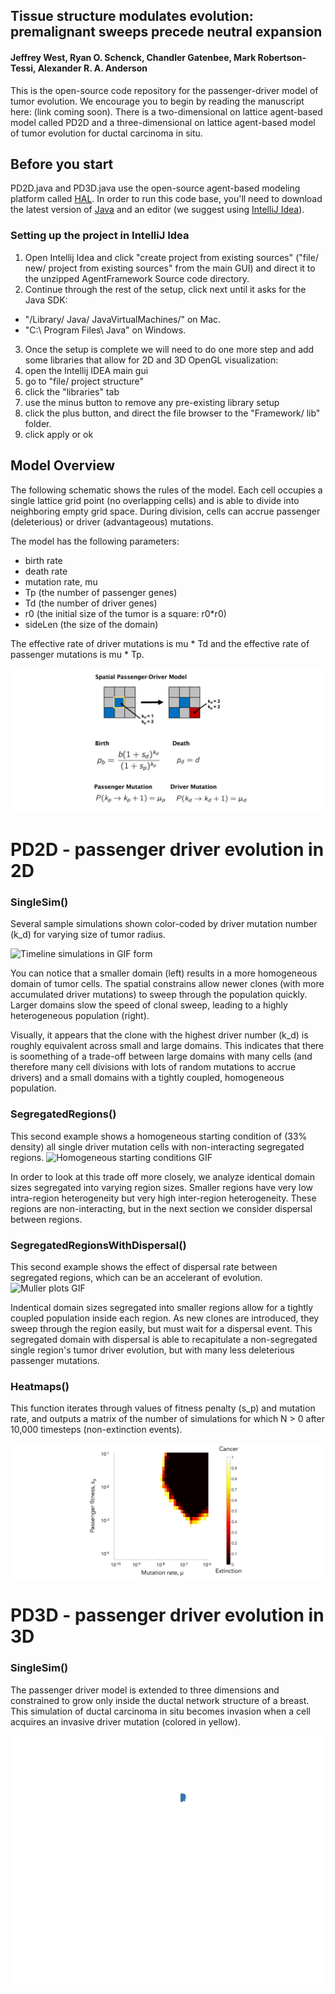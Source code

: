 ## Tissue structure modulates evolution: premalignant sweeps precede neutral expansion
#### Jeffrey West, Ryan O. Schenck, Chandler Gatenbee, Mark Robertson-Tessi, Alexander R. A. Anderson

This is the open-source code repository for the passenger-driver model of tumor evolution. We encourage you to begin by reading the manuscript here: (link coming soon). There is a two-dimensional on lattice agent-based model called PD2D and a three-dimensional on lattice agent-based model of tumor evolution for ductal carcinoma in situ.

## Before you start
PD2D.java and PD3D.java use the open-source agent-based modeling platform called [HAL](http://halloworld.org/). In order to run this code base, you'll need to download the latest version of [Java](http://www.oracle.com/technetwork/java/javase/downloads/jdk9-downloads-3848520.html) and an editor (we suggest using [IntelliJ Idea](https://www.jetbrains.com/idea/download/)).

### Setting up the project in IntelliJ Idea

1. Open Intellij Idea and click "create project from existing sources" ("file/ new/ project from existing sources" from the main GUI) and direct it to the unzipped AgentFramework Source code directory.
2. Continue through the rest of the setup, click next until it asks for the Java SDK:
- "/Library/ Java/ JavaVirtualMachines/" on Mac.
- "C:\ Program Files\ Java\" on Windows.
3. Once the setup is complete we will need to do one more step and add some libraries that allow for 2D and 3D OpenGL visualization:
4. open the Intellij IDEA main gui
5. go to "file/ project structure"
6. click the "libraries" tab
7. use the minus button to remove any pre-existing library setup
8. click the plus button, and direct the file browser to the "Framework/ lib" folder.
9. click apply or ok
		
## Model Overview
The following schematic shows the rules of the model. Each cell occupies a single lattice grid point (no overlapping cells) and is able to divide into neighboring empty grid space. During division, cells can accrue passenger (deleterious) or driver (advantageous) mutations.

The model has the following parameters:
- birth rate
- death rate
- mutation rate, mu
- Tp (the number of passenger genes)
- Td (the number of driver genes)
- r0 (the initial size of the tumor is a square: r0*r0)
- sideLen (the size of the domain)

The effective rate of driver mutations is mu * Td and the effective rate of passenger mutations is mu * Tp.

![Timeline simulations in GIF form](media/schematic.png)

# PD2D - passenger driver evolution in 2D
### SingleSim()
Several sample simulations shown color-coded by driver mutation number (k_d) for varying size of tumor radius.

![Timeline simulations in GIF form](media/fig1.gif)

You can notice that a smaller domain (left) results in a more homogeneous domain of tumor cells. The spatial constrains allow newer clones (with more accumulated driver mutations) to sweep through the population quickly. Larger domains slow the speed of clonal sweep, leading to a highly heterogeneous population (right). 

Visually, it appears that the clone with the highest driver number (k_d) is roughly equivalent across small and large domains. This indicates that there is soomething of a trade-off between large domains with many cells (and therefore many cell divisions with lots of random mutations to accrue drivers) and a small domains with a tightly coupled, homogeneous population.

### SegregatedRegions()
This second example shows a homogeneous starting condition of (33% density) all single driver mutation cells with non-interacting segregated regions.
![Homogeneous starting conditions GIF](media/fig2.gif)

In order to look at this trade off more closely, we analyze identical domain sizes segregated into varying region sizes. Smaller regions have very low intra-region heterogeneity but very high inter-region heterogeneity. These regions are non-interacting, but in the next section we consider dispersal between regions.


### SegregatedRegionsWithDispersal()
This second example shows the effect of dispersal rate between segregated regions, which can be an accelerant of evolution.
![Muller plots GIF](media/fig3.gif)

Indentical domain sizes segregated into smaller regions allow for a tightly coupled population inside each region. As new clones are introduced, they sweep through the region easily, but must wait for a dispersal event. This segregated domain with dispersal is able to recapitulate a non-segregated single region's tumor driver evolution,  but with many less deleterious passenger mutations.


### Heatmaps()
This function iterates through values of fitness penalty (s_p) and mutation rate, and outputs a matrix of the number of simulations for which N > 0 after 10,000 timesteps (non-extinction events).

![Heatmap plot](media/heatmap.png)


# PD3D - passenger driver evolution in 3D
### SingleSim()
The passenger driver model is extended to three dimensions and constrained to grow only inside the ductal network structure of a breast. This simulation of ductal carcinoma in situ becomes invasion when a cell acquires an invasive driver mutation (colored in yellow).

![Ductal Network Tumor Evolution](media/Y.gif)

